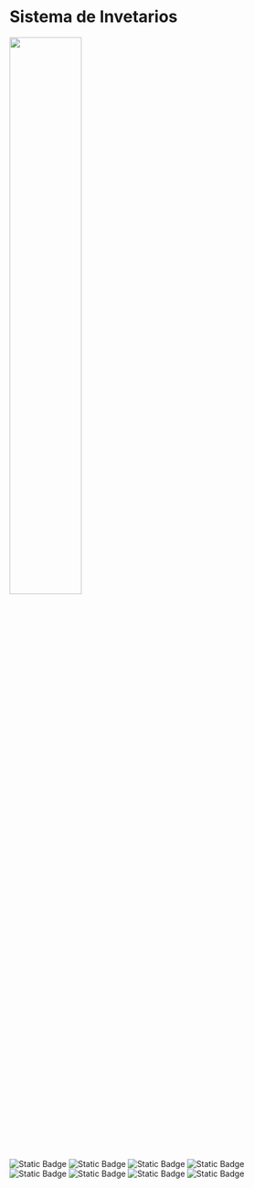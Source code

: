 



<h1>Sistema de Invetarios</h1>
<img src="https://portafolio-nine-tawny.vercel.app/img/inventarios.png" width=50%/>


![Static Badge](https://img.shields.io/badge/Spring%20Boot-blue)
![Static Badge](https://img.shields.io/badge/Primefaces-blue)
![Static Badge](https://img.shields.io/badge/Java-blue)
![Static Badge](https://img.shields.io/badge/Mysql-blue)
![Static Badge](https://img.shields.io/badge/JPA-blue)
![Static Badge](https://img.shields.io/badge/JoinFaces-blue)
![Static Badge](https://img.shields.io/badge/Html-blue)
![Static Badge](https://img.shields.io/badge/Css-blue)






